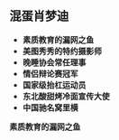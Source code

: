 
## 混蛋肖梦迪

* **素质教育的漏网之鱼**
* **美图秀秀的特约摄影师**
* **晚睡协会常任理事**
* **情侣辩论赛冠军**
* **国家级抬杠运动员**
* **东北酸甜烤冷面宣传大使**
* **中国驰名窝里横**

<strong id="date">素质教育的漏网之鱼</strong>

<script type="text/javascript">
	var myDate = new Date("2018/2/5");
	var today = new Date();
	var dom =  document.getElementById('date');
	dom.innerHTML = '神秘代码' + parseInt((today-myDate)/(60*60*24*1000));
</script>
